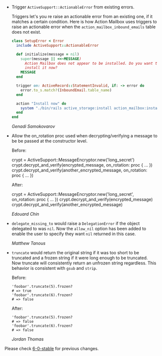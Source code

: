 *   Trigger `ActiveSupport::ActionableError` from existing errors.

    Triggers let's you re raise an actionable error from an existing one, if it
    matches a certain condition. Here is how Action Mailbox uses triggers to
    raise an actionable error when the `action_mailbox_inbound_emails` table
    does not exist.

    ```ruby
    class SetupError < Error
      include ActiveSupport::ActionableError

      def initialize(message = nil)
        super(message || <<~MESSAGE)
          Action Mailbox does not appear to be installed. Do you want to
          install it now?
        MESSAGE
      end

      trigger on: ActiveRecord::StatementInvalid, if: -> error do
        error.to_s.match?(InboundEmail.table_name)
      end

      action "Install now" do
        system "./bin/rails active_storage:install action_mailbox:install db:migrate"
      end
    end
    ```

    *Genadi Samokovarov*

*   Allow the on_rotation proc used when decrypting/verifying a message to be
    be passed at the constructor level.

    Before:

	crypt = ActiveSupport::MessageEncryptor.new('long_secret')
	crypt.decrypt_and_verify(encrypted_message, on_rotation: proc { ... })
	crypt.decrypt_and_verify(another_encrypted_message, on_rotation: proc { ... })

    After:

	crypt = ActiveSupport::MessageEncryptor.new('long_secret', on_rotation: proc { ... })
	crypt.decrypt_and_verify(encrypted_message)
	crypt.decrypt_and_verify(another_encrypted_message)

    *Edouard Chin*

*   `delegate_missing_to` would raise a `DelegationError` if the object
    delegated to was `nil`. Now the `allow_nil` option has been added to enable
    the user to specify they want `nil` returned in this case.

    *Matthew Tanous*

*   `truncate` would return the original string if it was too short to be truncated
    and a frozen string if it were long enough to be truncated. Now truncate will
    consistently return an unfrozen string regardless. This behavior is consistent
    with `gsub` and `strip`.

    Before:

        'foobar'.truncate(5).frozen?
        # => true
        'foobar'.truncate(6).frozen?
        # => false

    After:

        'foobar'.truncate(5).frozen?
        # => false
        'foobar'.truncate(6).frozen?
        # => false

    *Jordan Thomas*


Please check [6-0-stable](https://github.com/rails/rails/blob/6-0-stable/activesupport/CHANGELOG.md) for previous changes.
